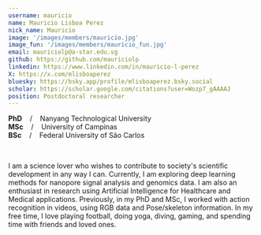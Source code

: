 ```yaml
---
username: mauricio
name: Mauricio Lisboa Perez
nick_name: Mauricio
image: '/images/members/mauricio.jpg'
image_fun: '/images/members/mauricio_fun.jpg'
email: mauriciolp@a-star.edu.sg
github: https://github.com/mauriciolp
linkedin: https://www.linkedin.com/in/mauricio-l-perez
X: https://x.com/mlisboaperez
bluesky: https://bsky.app/profile/mlisboaperez.bsky.social
scholar: https://scholar.google.com/citations?user=Wozp7_gAAAAJ
position: Postdoctoral researcher
---
```


**PhD** &nbsp;&nbsp; / &nbsp;&nbsp; Nanyang Technological University<br>
**MSc** &nbsp;&nbsp; / &nbsp;&nbsp; University of Campinas<br>
**BSc** &nbsp;&nbsp; / &nbsp;&nbsp;  Federal University of São Carlos

<br/>

I am a science lover who wishes to contribute to society's scientific development in any way I can. Currently, I am exploring deep learning methods for nanopore signal analysis and genomics data. I am also an enthusiast in research using Artificial Intelligence for Healthcare and Medical applications. Previously, in my PhD and MSc, I worked with action recognition in videos, using RGB data and Pose/skeleton information. In my free time, I love playing football, doing yoga, diving, gaming, and spending time with friends and loved ones. 